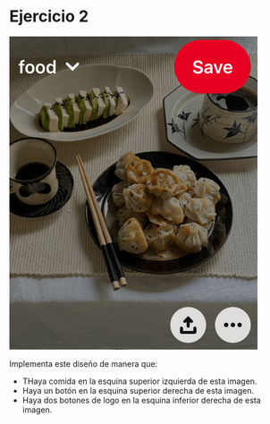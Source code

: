 # Ejercicio 2

![](2.png)

Implementa este diseño de manera que:
* THaya comida en la esquina superior izquierda de esta imagen.
* Haya un botón en la esquina superior derecha de esta imagen.
* Haya dos botones de logo en la esquina inferior derecha de esta imagen.

